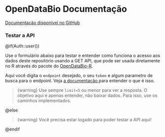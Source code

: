# OpenDataBio Documentação

<a href="https://github.com/opendatabio/opendatabio/wiki/home-pt" target="__blank" >
  <i class="fab fa-github"></i> Documentação disponível no GitHub
</a>


<a name="api_tester"></a>

### Testar a API

@if(Auth::user())

Use o formulário abaixo para testar e entender como funciona o acesso aos dados deste repositório usando a GET API, que pode ser usada diretamente no R através do pacote do [OpenDataBio-R](https://github.com/opendatabio/opendatabio-r).


Aqui você digita o `endpoint` desejado, o seu `token` e algum parametro de busca para o endpoint. Veja <a href="https://github.com/opendatabio/opendatabio/wiki/home-pt" target="__blank" >a documentação </a> para entender o que é isso.

> {warning} Use sempre `limit=5` ou menor para ver a resposta. O objetivo aqui é apenas entender, não baixar dados. Para isso, use os caminhos implementados.

<larecipe-swagger base-url="{{ env('APP_URL') }}" endpoint="/api/v0/"  default-method='get' name='voucher_endpoint' id='vouchers_apitest' has-auth-header=1 ></larecipe-swagger>

@else

> {warning} Você precisa estar logado para poder testar a API aqui!

@endif
